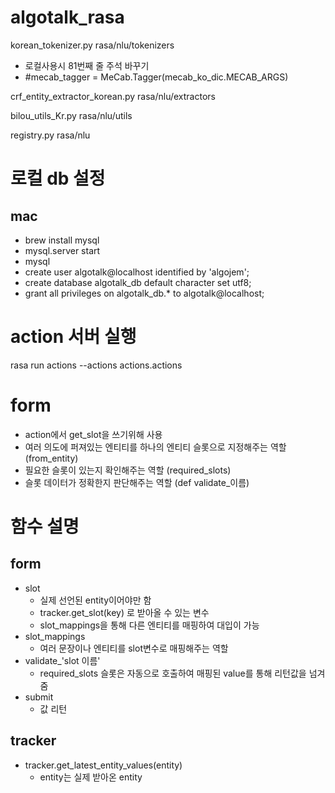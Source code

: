 # algotalk_rasa
korean_tokenizer.py
rasa/nlu/tokenizers
- 로컬사용시 81번째 줄 주석 바꾸기
- #mecab_tagger = MeCab.Tagger(mecab_ko_dic.MECAB_ARGS)

crf_entity_extractor_korean.py
rasa/nlu/extractors

bilou_utils_Kr.py
rasa/nlu/utils

registry.py
rasa/nlu

# 로컬 db 설정
## mac
- brew install mysql
- mysql.server start
- mysql
- create user algotalk@localhost identified by 'algojem';
- create database algotalk_db default character set utf8;
- grant all privileges on algotalk_db.* to algotalk@localhost;


# action 서버 실행
rasa run actions --actions actions.actions

# form
- action에서 get_slot을 쓰기위해 사용
- 여러 의도에 퍼져있는 엔티티를 하나의 엔티티 슬롯으로 지정해주는 역할 (from_entity)
- 필요한 슬롯이 있는지 확인해주는 역할 (required_slots)
- 슬롯 데이터가 정확한지 판단해주는 역할 (def validate_이름)

# 함수 설명
## form
- slot 
  - 실제 선언된 entity이어야만 함
  - tracker.get_slot(key) 로 받아올 수 있는 변수
  - slot_mappings을 통해 다른 엔티티를 매핑하여 대입이 가능
- slot_mappings
  - 여러 문장이나 엔티티를 slot변수로 매핑해주는 역할
- validate_'slot 이름'
  - required_slots 슬롯은 자동으로 호출하여 매핑된 value를 통해 리턴값을 넘겨줌
- submit
  - 값 리턴
  
## tracker
- tracker.get_latest_entity_values(entity)
  - entity는 실제 받아온 entity